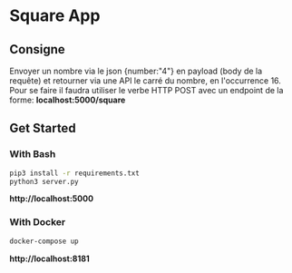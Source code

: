 # Square App

## Consigne 

Envoyer un nombre via le json {number:"4"} en payload (body de la requête) et retourner via une API le carré du nombre, en l'occurrence 16. Pour se faire il faudra utiliser le verbe HTTP POST avec un endpoint de la forme: **localhost:5000/square**

## Get Started

### With Bash

```bash
pip3 install -r requirements.txt
python3 server.py
```

**http://localhost:5000**

### With Docker

```bash
docker-compose up
```

**http://localhost:8181**